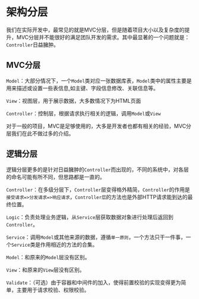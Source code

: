 # 架构分层
我们在实际开发中，最常见的就是MVC分层，但是随着项目大小以及复杂度的提升，MVC分层并不能很好的满足团队开发的需求。其中最显著的一个问题就是：`Controller`日益臃肿。
## MVC分层
`Model`：大部分情况下，一个`Model`类对应一张数据库表，`Model`类中的属性主要是用来描述或设置一些表信息,如主键、字段信息修改、关联信息等。

`View`：视图层，用于展示数据，大多数情况下为HTML页面

`Controller`：控制层，根据请求执行相关的逻辑，调用`Model`或`View`

对于一般的项目，MVC是足够使用的，大多是开发者也都有相关的经验，MVC分层我们在此不做过多的介绍。

## 逻辑分层
逻辑分层更多的是针对日益臃肿的`Controller`而出现的，不同的系统中，对各层的命名可能有所不同，但思路都是一直的。

`Controller`：在多级分层下，`Controller`层变得格外精简，`Controller`的作用是`接受请求=>分发请求=>响应请求`，`Controller层`的方法也是外部HTTP请求能到达的最终位置。

`Logic`：负责处理业务逻辑，从`Service`层获取数据对象进行处理后返回到`Controller`。

`Service`：调用`Model`或其他来源的数据，遵循`单一原则`，一个方法只干一件事，一个`Service`类是作用相近的方法的合集。

`Model`：和原来的`Model`层没有区别。

`View`：和原来的`View`层没有区别。

`Validate`：（可选）由于容器和中间件的加入，使得前置校验的实现变得更为简单，主要用于请求校验、权限校验。
